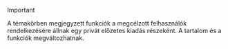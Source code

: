 > [!IMPORTANT]
> A témakörben megjegyzett funkciók a megcélzott felhasználók rendelkezésére állnak egy privát előzetes kiadás részeként. A tartalom és a funkciók megváltozhatnak. 
